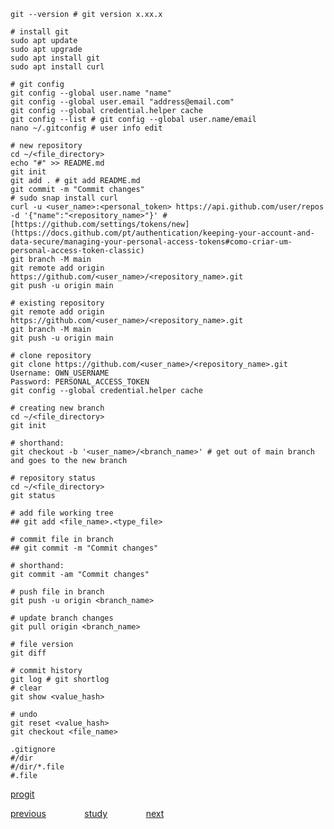 ```Shell
git --version # git version x.xx.x

# install git
sudo apt update
sudo apt upgrade
sudo apt install git
sudo apt install curl

# git config
git config --global user.name "name"
git config --global user.email "address@email.com"
git config --global credential.helper cache
git config --list # git config --global user.name/email
nano ~/.gitconfig # user info edit

# new repository
cd ~/<file_directory>
echo "#" >> README.md
git init
git add . # git add README.md
git commit -m "Commit changes"
# sudo snap install curl
curl -u <user_name>:<personal_token> https://api.github.com/user/repos -d '{"name":"<repository_name>"}' # [https://github.com/settings/tokens/new](https://docs.github.com/pt/authentication/keeping-your-account-and-data-secure/managing-your-personal-access-tokens#como-criar-um-personal-access-token-classic)
git branch -M main
git remote add origin https://github.com/<user_name>/<repository_name>.git
git push -u origin main

# existing repository
git remote add origin https://github.com/<user_name>/<repository_name>.git
git branch -M main
git push -u origin main

# clone repository
git clone https://github.com/<user_name>/<repository_name>.git
Username: OWN_USERNAME
Password: PERSONAL_ACCESS_TOKEN
git config --global credential.helper cache

# creating new branch
cd ~/<file_directory>
git init

# shorthand:
git checkout -b '<user_name>/<branch_name>' # get out of main branch and goes to the new branch

# repository status
cd ~/<file_directory>
git status

# add file working tree
## git add <file_name>.<type_file>

# commit file in branch
## git commit -m "Commit changes"

# shorthand:
git commit -am "Commit changes"

# push file in branch
git push -u origin <branch_name>

# update branch changes
git pull origin <branch_name>

# file version
git diff

# commit history
git log # git shortlog
# clear
git show <value_hash>

# undo
git reset <value_hash>
git checkout <file_name>

.gitignore
#/dir
#/dir/*.file
#.file
```
<a href="https://github.com/raphaelkaique1/study/blob/main/4-devops/4.1-ferramentas_de_desenvolvimento/progit.pdf">progit</a>

<a href="https://github.com/raphaelkaique1/study/blob/main/3-bancos_de_dados/3.2-nosql/mongodb_redis_neo4j.md">previous</a>⠀⠀⠀⠀⠀⠀<a href="https://github.com/raphaelkaique1/study#ferramentas_de_desenvolvimento">study</a>⠀⠀⠀⠀⠀⠀<a href="https://github.com/raphaelkaique1/study/blob/main/4-devops/4.1-ferramentas_de_desenvolvimento/ambientes_virtuais_venv_virtualenv.md">next</a>
<!--  -->